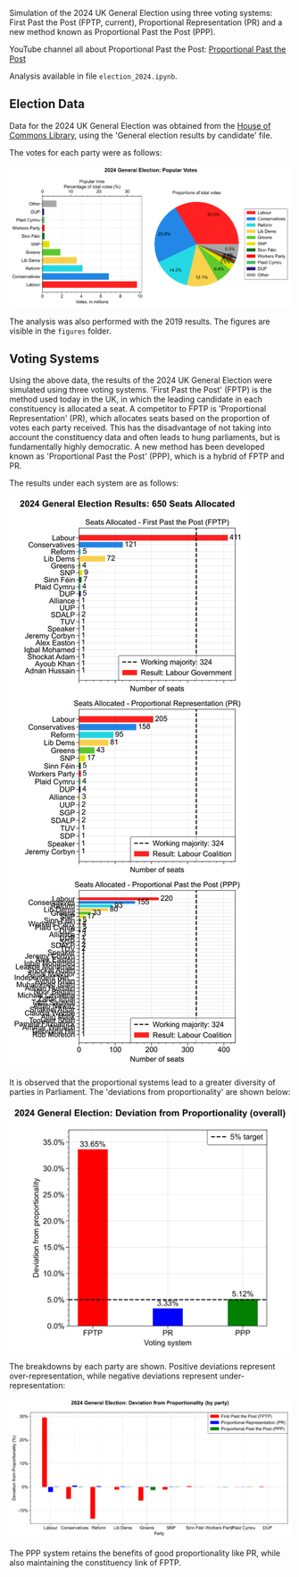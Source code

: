 Simulation of the 2024 UK General Election using three voting systems: First Past the Post (FPTP, current), Proportional Representation (PR) and a new method known as Proportional Past the Post (PPP).

YouTube channel all about Proportional Past the Post:
[Proportional Past the Post](https://www.youtube.com/@ProportionalPastthePost)

Analysis available in file `election_2024.ipynb`.

## Election Data

Data for the 2024 UK General Election was obtained from the [House of Commons Library](https://commonslibrary.parliament.uk/research-briefings/cbp-8749/), using the 'General election results by candidate' file.

The votes for each party were as follows:

![2024 UK General Election Results](figures/2024_general_election_popular_votes.svg)

The analysis was also performed with the 2019 results. The figures are visible in the `figures` folder.

## Voting Systems

Using the above data, the results of the 2024 UK General Election were simulated using three voting systems. 'First Past the Post' (FPTP) is the method used today in the UK, in which the leading candidate in each constituency is allocated a seat. A competitor to FPTP is 'Proportional Representation' (PR), which allocates seats based on the proportion of votes each party received. This has the disadvantage of not taking into account the constituency data and often leads to hung parliaments, but is fundamentally highly democratic. A new method has been developed known as 'Proportional Past the Post' (PPP), which is a hybrid of FPTP and PR.

The results under each system are as follows:

![2024 UK General Election Results](figures/2024_general_election_results.svg)

It is observed that the proportional systems lead to a greater diversity of parties in Parliament. The 'deviations from proportionality' are shown below:

![2024 UK General Election Results](figures/2024_general_election_proportionality.svg)

The breakdowns by each party are shown. Positive deviations represent over-representation, while negative deviations represent under-representation:

![2024 UK General Election Results](figures/2024_general_election_deviation.svg)

The PPP system retains the benefits of good proportionality like PR, while also maintaining the constituency link of FPTP.
